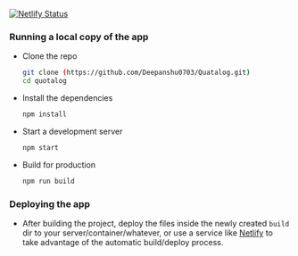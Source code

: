 [![Netlify Status](https://quotalogs.netlify.app/)](https://quotalogs.netlify.app/)
### Running a local copy of the app

- Clone the repo

  ```bash
  git clone (https://github.com/Deepanshu0703/Quatalog.git)
  cd quotalog
  ```

- Install the dependencies

  ```bash
  npm install
  ```

- Start a development server

  ```bash
  npm start
  ```

- Build for production

  ```bash
  npm run build
  ```

### Deploying the app

- After building the project, deploy the files inside the newly created `build` dir to your server/container/whatever, or use a service like [Netlify](netlify.com) to take advantage of the automatic build/deploy process.
